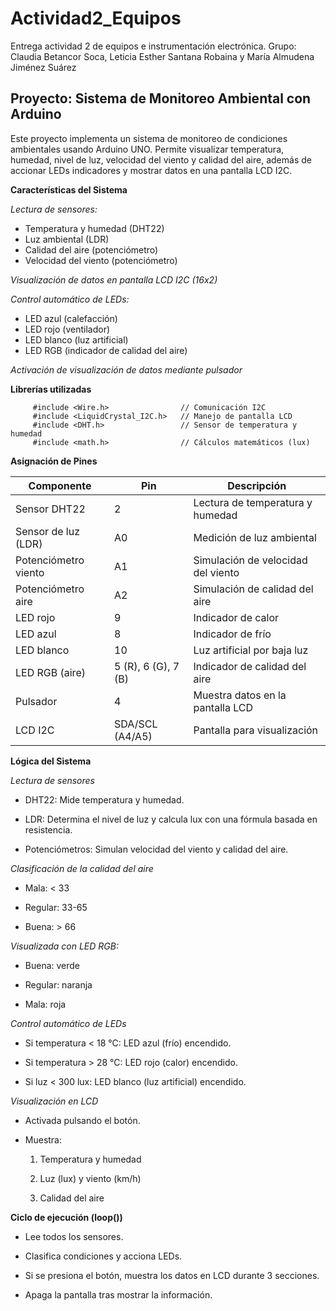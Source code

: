 # Actividad2_Equipos
Entrega actividad 2 de equipos e instrumentación electrónica. Grupo: Claudia Betancor Soca, Leticia Esther Santana Robaina y María Almudena Jiménez Suárez

## Proyecto: Sistema de Monitoreo Ambiental con Arduino

Este proyecto implementa un sistema de monitoreo de condiciones ambientales usando Arduino UNO. Permite visualizar temperatura, humedad, nivel de luz, velocidad del viento y calidad del aire, además de accionar LEDs indicadores y mostrar datos en una pantalla LCD I2C.

**Características del Sistema**

*Lectura de sensores:* 
- Temperatura y humedad (DHT22)
 - Luz ambiental (LDR)
 - Calidad del aire (potenciómetro)
- Velocidad del viento (potenciómetro)

*Visualización de datos en pantalla LCD I2C (16x2)*

*Control automático de LEDs:*

- LED azul (calefacción)
- LED rojo (ventilador)
- LED blanco (luz artificial)
- LED RGB (indicador de calidad del aire)

*Activación de visualización de datos mediante pulsador*

**Librerías utilizadas**

         #include <Wire.h>                // Comunicación I2C
         #include <LiquidCrystal_I2C.h>   // Manejo de pantalla LCD
         #include <DHT.h>                 // Sensor de temperatura y humedad
         #include <math.h>                // Cálculos matemáticos (lux)

**Asignación de Pines**

| Componente           | Pin             | Descripción                    |
|----------------------|-----------------|--------------------------------|
| Sensor DHT22         | 2               | Lectura de temperatura y humedad |
| Sensor de luz (LDR)  | A0              | Medición de luz ambiental      |
| Potenciómetro viento | A1              | Simulación de velocidad del viento |
| Potenciómetro aire   | A2              | Simulación de calidad del aire |
| LED rojo             | 9               | Indicador de calor             |
| LED azul             | 8               | Indicador de frío              |
| LED blanco           | 10              | Luz artificial por baja luz    |
| LED RGB (aire)       | 5 (R), 6 (G), 7 (B) | Indicador de calidad del aire  |
| Pulsador             | 4               | Muestra datos en la pantalla LCD |
| LCD I2C              | SDA/SCL (A4/A5) | Pantalla para visualización    |


**Lógica del Sistema**

*Lectura de sensores*

- DHT22: Mide temperatura y humedad.

- LDR: Determina el nivel de luz y calcula lux con una fórmula basada en resistencia.

- Potenciómetros: Simulan velocidad del viento y calidad del aire.

*Clasificación de la calidad del aire*

- Mala: < 33

- Regular: 33-65

- Buena: > 66

*Visualizada con LED RGB:*

- Buena: verde

- Regular: naranja

- Mala: roja

*Control automático de LEDs*

- Si temperatura < 18 °C: LED azul (frío) encendido.

- Si temperatura > 28 °C: LED rojo (calor) encendido.

- Si luz < 300 lux: LED blanco (luz artificial) encendido.

*Visualización en LCD*

- Activada pulsando el botón.

- Muestra:

	1. Temperatura y humedad

	2. Luz (lux) y viento (km/h)

	3. Calidad del aire

**Ciclo de ejecución (loop())**

- Lee todos los sensores.

- Clasifica condiciones y acciona LEDs.

- Si se presiona el botón, muestra los datos en LCD durante 3 secciones.

- Apaga la pantalla tras mostrar la información.

